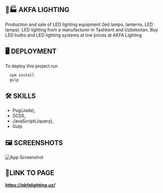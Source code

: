 
## 💉🏭 **AKFA LIGHTING**

Production and sale of LED lighting equipment (led lamps, lanterns, LED lamps). LED lighting from a manufacturer in Tashkent and Uzbekistan. Buy LED bulbs and LED lighting systems at low prices at AKFA Lighting
## 🖥️ **DEPLOYMENT**

To deploy this project run

```bash
  npm install
  gulp
```


## 🛠 **SKILLS**
- Pug(Jade),
- SCSS, 
- JavaScript(Jquery), 
- Gulp


## 🖼️ **SCREENSHOTS**

![App Screenshot](https://i.ibb.co/tJwRT6W/1760f9534d.jpg)


## 🔗**LINK TO PAGE**

***https://akfalighting.uz/***

